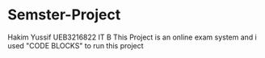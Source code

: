 # Semster-Project
Hakim Yussif
UEB3216822
IT B
This Project is an online exam system and i used "CODE BLOCKS" to run this project
